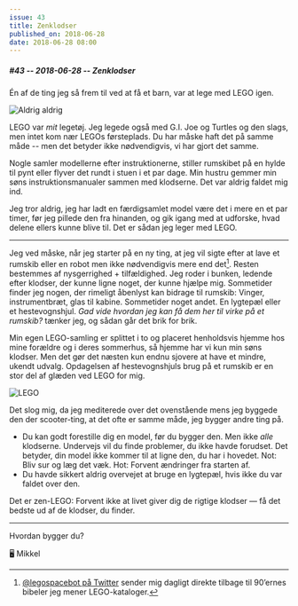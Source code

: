 ```yaml
---
issue: 43
title: Zenklodser
published_on: 2018-06-28
date: 2018-06-28 08:00
---
```


##### #43 -- 2018-06-28 -- Zenklodser

Én af de ting jeg så frem til ved at få et barn, var at lege med LEGO igen.

![Aldrig aldrig](https://s3.brnbw.com/Photo-2018-06-28-16-55-jGMuAxoqpafEsbK3j1hb.jpg)

LEGO var _mit_ legetøj. Jeg legede også med G.I. Joe og Turtles og den slags, men intet kom nær LEGOs førsteplads. Du har måske haft det på samme måde -- men det betyder ikke nødvendigvis, vi har gjort det samme.

Nogle samler modellerne efter instruktionerne, stiller rumskibet på en hylde til pynt eller flyver det rundt i stuen i et par dage. Min hustru gemmer min søns instruktionsmanualer sammen med klodserne. Det var aldrig faldet mig ind.

Jeg tror aldrig, jeg har ladt en færdigsamlet model være det i mere en et par timer, før jeg pillede den fra hinanden, og gik igang med at udforske, hvad delene ellers kunne blive til. Det er sådan jeg leger med LEGO.

---

Jeg ved måske, når jeg starter på en ny ting, at jeg vil sigte efter at lave et rumskib eller en robot men ikke nødvendigvis mere end det[^1]. Resten bestemmes af nysgerrighed + tilfældighed. Jeg roder i bunken, ledende efter klodser, der kunne ligne noget, der kunne hjælpe mig. Sommetider finder jeg nogen, der rimeligt åbenlyst kan bidrage til rumskib: Vinger, instrumentbræt, glas til kabine. Sommetider noget andet. En lygtepæl eller et hestevognshjul. _Gad vide hvordan jeg kan få dem her til virke på et rumskib?_ tænker jeg, og sådan går det brik for brik.

Min egen LEGO-samling er splittet i to og placeret henholdsvis hjemme hos mine forældre og i deres sommerhus, så hjemme har vi kun min søns klodser. Men det gør det næsten kun endnu sjovere at have et mindre, ukendt udvalg. Opdagelsen af hestevognshjuls brug på et rumskib er en stor del af glæden ved LEGO for mig.

![LEGO](https://s3.brnbw.com/scooter-Jab3krz8op.jpg)

Det slog mig, da jeg mediterede over det ovenstående mens jeg byggede den der scooter-ting, at det ofte er samme måde, jeg bygger andre ting på.

- Du kan godt forestille dig en model, før du bygger den. Men ikke _alle_ klodserne. Undervejs vil du finde problemer, du ikke havde forudset. Det betyder, din model ikke kommer til at ligne den, du har i hovedet. Not: Bliv sur og læg det væk. Hot: Forvent ændringer fra starten af.
- Du havde sikkert aldrig overvejet at bruge en lygtepæl, hvis ikke du var faldet over den.

Det er zen-LEGO: Forvent ikke at livet giver dig de rigtige klodser — få det bedste ud af de klodser, du finder.

---

Hvordan bygger du?

🖥 Mikkel

[^1]: [@legospacebot på Twitter](https://mobile.twitter.com/LegoSpaceBot) sender mig dagligt direkte tilbage til 90’ernes bibeler jeg mener LEGO-kataloger.
